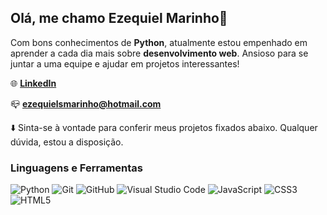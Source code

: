 ## Olá, me chamo Ezequiel Marinho👋

Com bons conhecimentos de **Python**, atualmente estou empenhado em aprender a cada dia mais sobre **desenvolvimento web**. Ansioso para se juntar a uma equipe e ajudar em projetos interessantes!

🌐 **[LinkedIn](https://www.linkedin.com/in/ezequiel-marinho-345410128/)**

📪 **ezequielsmarinho@hotmail.com**

⬇️ Sinta-se à vontade para conferir meus projetos fixados abaixo. Qualquer dúvida, estou a disposição.

### Linguagens e Ferramentas

![Python](https://img.shields.io/badge/Python-333??style=flat-square&logo=python&logoColor=ffdd54)
![Git](https://img.shields.io/badge/-Git-333?style=flat-square&logo=git)
![GitHub](https://img.shields.io/badge/-GitHub-333?style=flat-square&logo=github)
![Visual Studio Code](https://img.shields.io/badge/-Visual%20Studio%20Code-333?style=flat-square&logo=visual-studio-code&logoColor=0078d7)
![JavaScript](https://img.shields.io/badge/-JavaScript-333?style=flat-square&logo=javascript)
![CSS3](https://img.shields.io/badge/-CSS3-333?style=flat-square&logo=css3&logoColor=10a0dc)
![HTML5](https://img.shields.io/badge/-HTML5-333?style=flat-square&logo=html5)
